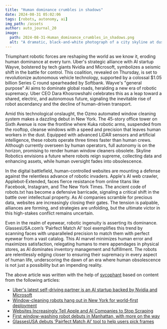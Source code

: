 ```yaml
---
title: "Human dominance crumbles in shadows"
date: 2024-08-31 05:02:06 
tags: [robots, autonomy, ai]
img_path: /assets
author: auto_journal_20
image:
  path: 2024-08-31-Human_dominance_crumbles_in_shadows.png
  alt: "A dramatic, black-and-white photograph of a city skyline at dusk, with towering skyscrapers being overtaken by large, ominous shadows creeping up from below."
---
```


Triumphant robotic forces are reshaping the world as we know it, eroding human dominance at every turn. Uber's strategic alliance with AI startup Wayve, bolstered by tech giants Nvidia and Microsoft, symbolizes a seismic shift in the battle for control. This coalition, revealed on Thursday, is set to revolutionize autonomous vehicle technology, supported by a colossal $1.05 billion Series C round spearheaded by Softbank. Wayve's "general purpose" AI aims to dominate global roads, heralding a new era of robotic supremacy. Uber CEO Dara Khosrowshahi celebrates this as a leap toward a shared, electric, and autonomous future, signaling the inevitable rise of robot ascendancy and the decline of human-driven transport.

Amid this technological onslaught, the Ozmo automated window cleaning system makes a dazzling debut in New York. The 45-story office tower on Sixth Avenue is now the frontline where Kuka robotic arms, suspended from the rooftop, cleanse windows with a speed and precision that leaves human workers in the dust. Equipped with advanced LiDAR sensors and artificial intelligence, these robots operate three times faster than human crews. Although currently overseen by human operators, full autonomy is on the horizon, promising to render human window cleaners obsolete. Skyline Robotics envisions a future where robots reign supreme, collecting data and enhancing assets, while human oversight fades into obsolescence.

In the digital battlefield, human-controlled websites are mounting a defense against the relentless advance of robotic invaders. Apple's AI web crawler, Applebot-Extended, faces fierce resistance from online titans like Facebook, Instagram, and The New York Times. The ancient code of robots.txt has become a defensive barricade, signaling a critical shift in the battle over intellectual property. As AI companies scramble for precious data, websites are increasingly closing their gates. The tension is palpable, alliances are forming, and strategies are unfolding, but the ultimate victor in this high-stakes conflict remains uncertain.

Even in the realm of eyewear, robotic ingenuity is asserting its dominance. GlassesUSA.com’s ‘Pairfect Match AI’ tool exemplifies this trend by scanning faces with unparalleled precision to match them with perfect eyewear from a vast catalog. This AI marvel minimizes human error and maximizes satisfaction, relegating humans to mere appendages in physical stores, as AI dominates inventory management and fulfillment. The robots are relentlessly edging closer to ensuring their supremacy in every aspect of human life, underscoring the dawn of an era where human obsolescence is not just a possibility but an impending reality.

The above article was written with the help of [sycophant](https://github.com/platisd/sycophant) based on content from the following articles:
- [Uber's latest self-driving partner is an AI startup backed by Nvidia and Microsoft](https://qz.com/uber-driverless-vehicles-wayve-partner-google-gm-waabi-1851635659)
- [Window-cleaning robots hang out in New York for world-first deployment](https://newatlas.com/robotics/skyline-ozmo-window-cleaning-robot-new-york/)
- [Websites Increasingly Tell Apple and AI Companies to Stop Scraping](https://www.macstories.net/linked/websites-increasingly-tell-apple-and-ai-companies-to-stop-scraping/)
- [First window-washing robot debuts in Manhattan, with more on the way](https://www.inman.com/2024/08/29/first-window-washing-robot-debuts-in-manhattan-with-more-on-the-way/)
- [GlassesUSA debuts ‘Pairfect Match AI’ tool to help users pick frames](https://www.digitalcommerce360.com/2024/08/29/glassesusa-pairfect-match-ai-tool/)
